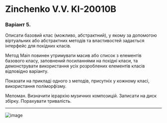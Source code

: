 # Zinchenko V.V. KI-20010B

### Варіант 5.

Описати базовий клас (можливо, абстрактний), у якому за допомогою
віртуальних або абстрактних методів та властивостей задається інтерфейс для
похідних класів.

Метод Main повинен утримувати масив або список з елементів базового
класу, заповнений посиланнями на похідні класи, та демонструвати
використання усіх розроблених елементів класів відповідно варіанту.

Показати на прикладі одного з методів, присутніх у кожному класі,
використання поліморфізму.

Меломан. Визначити ієрархію музичних композицій. Записати на диск збірку. Порахувати тривалість.


---

![image](https://user-images.githubusercontent.com/75172188/188269401-e4d0fc64-cfd5-4e0a-a646-f76303da35f5.png)
